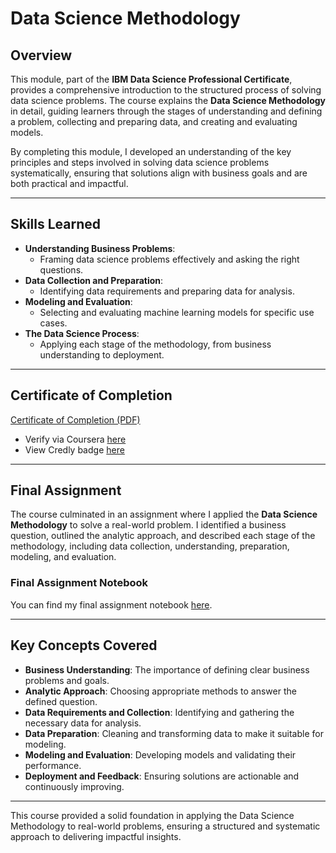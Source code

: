 # Data Science Methodology

## Overview
This module, part of the **IBM Data Science Professional Certificate**, provides a comprehensive introduction to the structured process of solving data science problems. The course explains the **Data Science Methodology** in detail, guiding learners through the stages of understanding and defining a problem, collecting and preparing data, and creating and evaluating models.

By completing this module, I developed an understanding of the key principles and steps involved in solving data science problems systematically, ensuring that solutions align with business goals and are both practical and impactful.

---

## Skills Learned
- **Understanding Business Problems**:
  - Framing data science problems effectively and asking the right questions.
- **Data Collection and Preparation**:
  - Identifying data requirements and preparing data for analysis.
- **Modeling and Evaluation**:
  - Selecting and evaluating machine learning models for specific use cases.
- **The Data Science Process**:
  - Applying each stage of the methodology, from business understanding to deployment.

---

## Certificate of Completion
[Certificate of Completion (PDF)](certificate.pdf)
- Verify via Coursera [here](https://www.coursera.org/account/accomplishments/verify/23FNFV7LRRX8)
- View Credly badge [here](https://www.credly.com/badges/3b7c2057-a311-4ebd-adb5-9af245c57527/public_url)

---

## Final Assignment
The course culminated in an assignment where I applied the **Data Science Methodology** to solve a real-world problem. I identified a business question, outlined the analytic approach, and described each stage of the methodology, including data collection, understanding, preparation, modeling, and evaluation.

### Final Assignment Notebook
You can find my final assignment notebook [here](final_assignment/final_assignment.ipynb).

---

## Key Concepts Covered
- **Business Understanding**: The importance of defining clear business problems and goals.
- **Analytic Approach**: Choosing appropriate methods to answer the defined question.
- **Data Requirements and Collection**: Identifying and gathering the necessary data for analysis.
- **Data Preparation**: Cleaning and transforming data to make it suitable for modeling.
- **Modeling and Evaluation**: Developing models and validating their performance.
- **Deployment and Feedback**: Ensuring solutions are actionable and continuously improving.

---

This course provided a solid foundation in applying the Data Science Methodology to real-world problems, ensuring a structured and systematic approach to delivering impactful insights.

